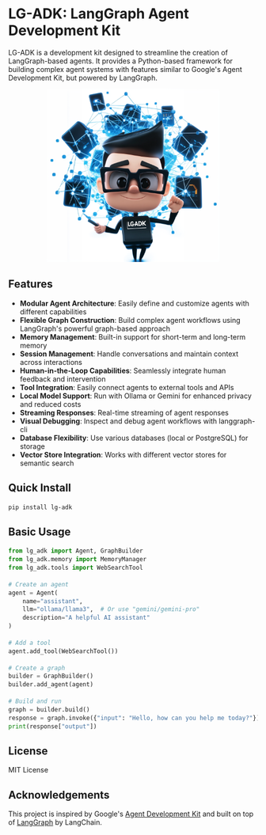 # LG-ADK: LangGraph Agent Development Kit

LG-ADK is a development kit designed to streamline the creation of LangGraph-based agents. It provides a Python-based framework for building complex agent systems with features similar to Google's Agent Development Kit, but powered by LangGraph.

<p align="center">
  <img src="logo.png" width="350"/>
</p>

## Features

- **Modular Agent Architecture**: Easily define and customize agents with different capabilities
- **Flexible Graph Construction**: Build complex agent workflows using LangGraph's powerful graph-based approach
- **Memory Management**: Built-in support for short-term and long-term memory
- **Session Management**: Handle conversations and maintain context across interactions
- **Human-in-the-Loop Capabilities**: Seamlessly integrate human feedback and intervention
- **Tool Integration**: Easily connect agents to external tools and APIs
- **Local Model Support**: Run with Ollama or Gemini for enhanced privacy and reduced costs
- **Streaming Responses**: Real-time streaming of agent responses
- **Visual Debugging**: Inspect and debug agent workflows with langgraph-cli
- **Database Flexibility**: Use various databases (local or PostgreSQL) for storage
- **Vector Store Integration**: Works with different vector stores for semantic search

## Quick Install

```bash
pip install lg-adk
```

## Basic Usage

```python
from lg_adk import Agent, GraphBuilder
from lg_adk.memory import MemoryManager
from lg_adk.tools import WebSearchTool

# Create an agent
agent = Agent(
    name="assistant",
    llm="ollama/llama3",  # Or use "gemini/gemini-pro"
    description="A helpful AI assistant"
)

# Add a tool
agent.add_tool(WebSearchTool())

# Create a graph
builder = GraphBuilder()
builder.add_agent(agent)

# Build and run
graph = builder.build()
response = graph.invoke({"input": "Hello, how can you help me today?"})
print(response["output"])
```

## License

MIT License

## Acknowledgements

This project is inspired by Google's [Agent Development Kit](https://github.com/google/agent-development-kit) and built on top of [LangGraph](https://github.com/langchain-ai/langgraph) by LangChain.
